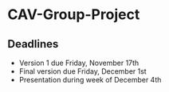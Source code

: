 # CAV-Group-Project

## Deadlines
* Version 1 due Friday, November 17th
* Final version due Friday, December 1st
* Presentation during week of December 4th
